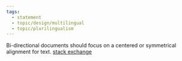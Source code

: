 ```yaml
---
tags: 
  - statement
  - topic/design/multilingual
  - topic/plurilingualism
---
```


Bi-directional documents should focus on a centered or symmetrical alignment for text. [stack exchange](https://ux.stackexchange.com/a/67082)
